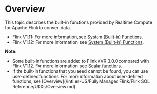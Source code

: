 # Overview

This topic describes the built-in functions provided by Realtime Compute for Apache Flink to convert data.

-   Flink V1.11: For more information, see [System \(Built-in\) Functions](https://ci.apache.org/projects/flink/flink-docs-release-1.11/dev/table/functions/systemFunctions.html).
-   Flink V1.12: For more information, see [System \(Built-in\) Functions](https://ci.apache.org/projects/flink/flink-docs-release-1.12/dev/table/functions/systemFunctions.html).

**Note:**

-   Some built-in functions are added to Flink VVR 3.0.0 compared with Flink V1.12. For more information, see [Scalar functions]().
-   If the built-in functions that you need cannot be found, you can use user-defined functions. For more information about user-defined functions, see [Overview](/intl.en-US/Fully Managed Flink/Flink SQL Reference/UDXs/Overview.md).

